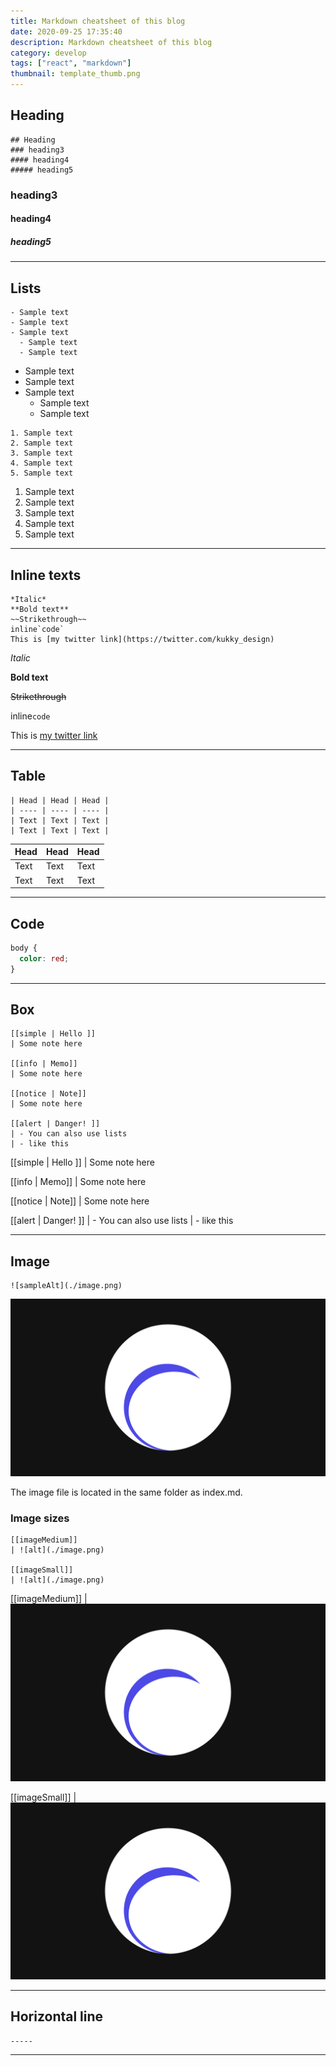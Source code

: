```yaml
---
title: Markdown cheatsheet of this blog
date: 2020-09-25 17:35:40
description: Markdown cheatsheet of this blog
category: develop
tags: ["react", "markdown"]
thumbnail: template_thumb.png
---
```


## Heading

```
## Heading
### heading3
#### heading4
##### heading5
```
### heading3
#### heading4
##### heading5

-----
## Lists
```
- Sample text
- Sample text
- Sample text
  - Sample text
  - Sample text
```
- Sample text
- Sample text
- Sample text
  - Sample text
  - Sample text

```
1. Sample text
2. Sample text
3. Sample text
4. Sample text
5. Sample text
```
1. Sample text
2. Sample text
3. Sample text
4. Sample text
5. Sample text

------
## Inline texts
```
*Italic*
**Bold text**
~~Strikethrough~~
inline`code`
This is [my twitter link](https://twitter.com/kukky_design)
```

*Italic*

**Bold text**

~~Strikethrough~~

inline`code`

This is [my twitter link](https://twitter.com/kukky_design)

------
## Table
```
| Head | Head | Head |
| ---- | ---- | ---- |
| Text | Text | Text |
| Text | Text | Text |
```

| Head | Head | Head |
| ---- | ---- | ---- |
| Text | Text | Text |
| Text | Text | Text |

-----
## Code

```css:title=style.css
body {
  color: red;
}
```

-----
## Box

```
[[simple | Hello ]]
| Some note here

[[info | Memo]]
| Some note here

[[notice | Note]]
| Some note here

[[alert | Danger! ]]
| - You can also use lists
| - like this

```

[[simple | Hello ]]
| Some note here

[[info | Memo]]
| Some note here

[[notice | Note]]
| Some note here

[[alert | Danger! ]]
| - You can also use lists
| - like this

-----
## Image

```
![sampleAlt](./image.png)
```

![sampleAlt](./image.png)

The image file is located in the same folder as index.md.
### Image sizes
```
[[imageMedium]]
| ![alt](./image.png)

[[imageSmall]]
| ![alt](./image.png)
```
[[imageMedium]]
| ![alt](./image.png)

[[imageSmall]]
| ![alt](./image.png)

-----
## Horizontal line

```
-----
```

-----